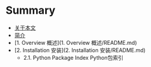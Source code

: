 # Summary

* [关于本文](README.md)
* [简介](Introduction.md)
* [1. Overview 概述](1. Overview 概述/README.md)
* [2. Installation 安装](2. Installation 安装/README.md)
   * 2.1. Python Package Index Python包索引

